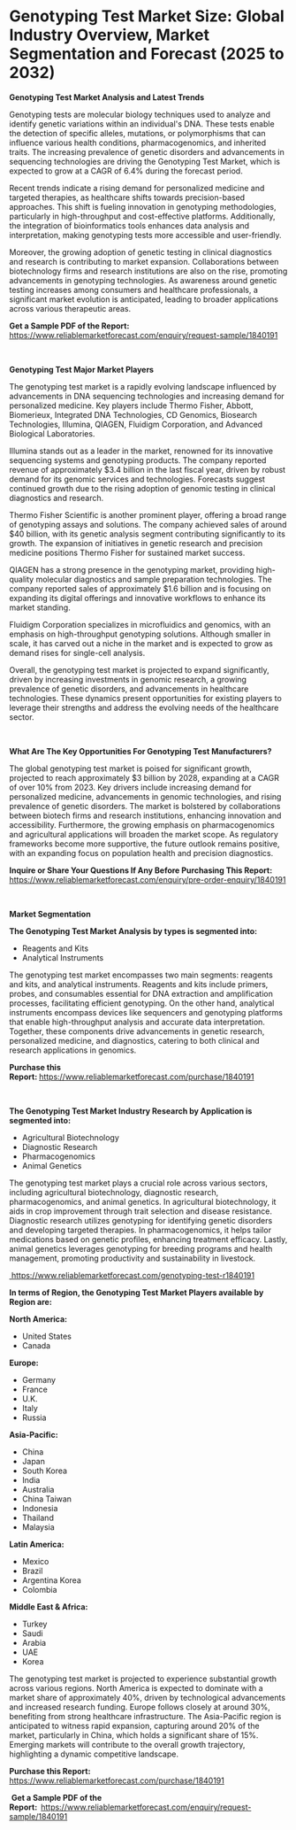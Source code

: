 <p><h1>Genotyping Test Market Size: Global Industry Overview, Market Segmentation and Forecast (2025 to 2032)</h1></p><p><strong>Genotyping Test Market Analysis and Latest Trends</strong></p>
<p><p>Genotyping tests are molecular biology techniques used to analyze and identify genetic variations within an individual's DNA. These tests enable the detection of specific alleles, mutations, or polymorphisms that can influence various health conditions, pharmacogenomics, and inherited traits. The increasing prevalence of genetic disorders and advancements in sequencing technologies are driving the Genotyping Test Market, which is expected to grow at a CAGR of 6.4% during the forecast period. </p><p>Recent trends indicate a rising demand for personalized medicine and targeted therapies, as healthcare shifts towards precision-based approaches. This shift is fueling innovation in genotyping methodologies, particularly in high-throughput and cost-effective platforms. Additionally, the integration of bioinformatics tools enhances data analysis and interpretation, making genotyping tests more accessible and user-friendly. </p><p>Moreover, the growing adoption of genetic testing in clinical diagnostics and research is contributing to market expansion. Collaborations between biotechnology firms and research institutions are also on the rise, promoting advancements in genotyping technologies. As awareness around genetic testing increases among consumers and healthcare professionals, a significant market evolution is anticipated, leading to broader applications across various therapeutic areas.</p></p>
<p><strong>Get a Sample PDF of the Report:&nbsp;</strong> <a href="https://www.reliablemarketforecast.com/enquiry/request-sample/1840191?utm_campaign=2479&utm_medium=2&utm_source=Github&utm_content=ia&utm_term=13042025&utm_id=genotyping-test">https://www.reliablemarketforecast.com/enquiry/request-sample/1840191</a></p>
<p>&nbsp;</p>
<p><strong>Genotyping Test Major Market Players</strong></p>
<p><p>The genotyping test market is a rapidly evolving landscape influenced by advancements in DNA sequencing technologies and increasing demand for personalized medicine. Key players include Thermo Fisher, Abbott, Biomerieux, Integrated DNA Technologies, CD Genomics, Biosearch Technologies, Illumina, QIAGEN, Fluidigm Corporation, and Advanced Biological Laboratories.</p><p>Illumina stands out as a leader in the market, renowned for its innovative sequencing systems and genotyping products. The company reported revenue of approximately $3.4 billion in the last fiscal year, driven by robust demand for its genomic services and technologies. Forecasts suggest continued growth due to the rising adoption of genomic testing in clinical diagnostics and research.</p><p>Thermo Fisher Scientific is another prominent player, offering a broad range of genotyping assays and solutions. The company achieved sales of around $40 billion, with its genetic analysis segment contributing significantly to its growth. The expansion of initiatives in genetic research and precision medicine positions Thermo Fisher for sustained market success.</p><p>QIAGEN has a strong presence in the genotyping market, providing high-quality molecular diagnostics and sample preparation technologies. The company reported sales of approximately $1.6 billion and is focusing on expanding its digital offerings and innovative workflows to enhance its market standing.</p><p>Fluidigm Corporation specializes in microfluidics and genomics, with an emphasis on high-throughput genotyping solutions. Although smaller in scale, it has carved out a niche in the market and is expected to grow as demand rises for single-cell analysis.</p><p>Overall, the genotyping test market is projected to expand significantly, driven by increasing investments in genomic research, a growing prevalence of genetic disorders, and advancements in healthcare technologies. These dynamics present opportunities for existing players to leverage their strengths and address the evolving needs of the healthcare sector.</p></p>
<p>&nbsp;</p>
<p><strong>What Are The Key Opportunities For Genotyping Test Manufacturers?</strong></p>
<p><p>The global genotyping test market is poised for significant growth, projected to reach approximately $3 billion by 2028, expanding at a CAGR of over 10% from 2023. Key drivers include increasing demand for personalized medicine, advancements in genomic technologies, and rising prevalence of genetic disorders. The market is bolstered by collaborations between biotech firms and research institutions, enhancing innovation and accessibility. Furthermore, the growing emphasis on pharmacogenomics and agricultural applications will broaden the market scope. As regulatory frameworks become more supportive, the future outlook remains positive, with an expanding focus on population health and precision diagnostics.</p></p>
<p><strong>Inquire or Share Your Questions If Any Before Purchasing This Report:</strong> <a href="https://www.reliablemarketforecast.com/enquiry/pre-order-enquiry/1840191?utm_campaign=2479&utm_medium=2&utm_source=Github&utm_content=ia&utm_term=13042025&utm_id=genotyping-test">https://www.reliablemarketforecast.com/enquiry/pre-order-enquiry/1840191</a></p>
<p>&nbsp;</p>
<p><strong>Market Segmentation</strong></p>
<p><strong>The Genotyping Test Market Analysis by types is segmented into:</strong></p>
<p><ul><li>Reagents and Kits</li><li>Analytical Instruments</li></ul></p>
<p><p>The genotyping test market encompasses two main segments: reagents and kits, and analytical instruments. Reagents and kits include primers, probes, and consumables essential for DNA extraction and amplification processes, facilitating efficient genotyping. On the other hand, analytical instruments encompass devices like sequencers and genotyping platforms that enable high-throughput analysis and accurate data interpretation. Together, these components drive advancements in genetic research, personalized medicine, and diagnostics, catering to both clinical and research applications in genomics.</p></p>
<p><strong>Purchase this Report:&nbsp;</strong><a href="https://www.reliablemarketforecast.com/purchase/1840191?utm_campaign=2479&utm_medium=2&utm_source=Github&utm_content=ia&utm_term=13042025&utm_id=genotyping-test">https://www.reliablemarketforecast.com/purchase/1840191</a></p>
<p>&nbsp;</p>
<p><strong>The Genotyping Test Market Industry Research by Application is segmented into:</strong></p>
<p><ul><li>Agricultural Biotechnology</li><li>Diagnostic Research</li><li>Pharmacogenomics</li><li>Animal Genetics</li></ul></p>
<p><p>The genotyping test market plays a crucial role across various sectors, including agricultural biotechnology, diagnostic research, pharmacogenomics, and animal genetics. In agricultural biotechnology, it aids in crop improvement through trait selection and disease resistance. Diagnostic research utilizes genotyping for identifying genetic disorders and developing targeted therapies. In pharmacogenomics, it helps tailor medications based on genetic profiles, enhancing treatment efficacy. Lastly, animal genetics leverages genotyping for breeding programs and health management, promoting productivity and sustainability in livestock.</p></p>
<p><a href="https://www.reliablemarketforecast.com/genotyping-test-r1840191?utm_campaign=2479&utm_medium=2&utm_source=Github&utm_content=ia&utm_term=13042025&utm_id=genotyping-test">&nbsp;https://www.reliablemarketforecast.com/genotyping-test-r1840191</a></p>
<p><strong>In terms of Region, the Genotyping Test Market Players available by Region are:</strong></p>
<p>
    <p> <strong> North America: </strong>
        <ul>
            <li>United States</li>
            <li>Canada</li>
        </ul>
        </p> 
    <p> <strong> Europe: </strong>
        <ul>
            <li>Germany</li>
            <li>France</li>
            <li>U.K.</li>
            <li>Italy</li>
            <li>Russia</li>
        </ul>
        </p> 
    <p> <strong> Asia-Pacific: </strong>
        <ul>
            <li>China</li>
            <li>Japan</li>
            <li>South Korea</li>
            <li>India</li>
            <li>Australia</li>
            <li>China Taiwan</li>
            <li>Indonesia</li>
            <li>Thailand</li>
            <li>Malaysia</li>
        </ul>
        </p> 
    <p> <strong> Latin America: </strong>
        <ul>
            <li>Mexico</li>
            <li>Brazil</li>
            <li>Argentina Korea</li>
            <li>Colombia</li>
        </ul>
        </p> 
    <p> <strong> Middle East & Africa: </strong>
        <ul>
            <li>Turkey</li>
            <li>Saudi</li>
            <li>Arabia</li>
            <li>UAE</li>
            <li>Korea</li>
        </ul>
    </p>
    </p>
<p><p>The genotyping test market is projected to experience substantial growth across various regions. North America is expected to dominate with a market share of approximately 40%, driven by technological advancements and increased research funding. Europe follows closely at around 30%, benefiting from strong healthcare infrastructure. The Asia-Pacific region is anticipated to witness rapid expansion, capturing around 20% of the market, particularly in China, which holds a significant share of 15%. Emerging markets will contribute to the overall growth trajectory, highlighting a dynamic competitive landscape.</p></p>
<p><strong>Purchase this Report: </strong><a href="https://www.reliablemarketforecast.com/purchase/1840191?utm_campaign=2479&utm_medium=2&utm_source=Github&utm_content=ia&utm_term=13042025&utm_id=genotyping-test">https://www.reliablemarketforecast.com/purchase/1840191</a></p>
<p>&nbsp;<strong>Get a Sample PDF of the Report:&nbsp;&nbsp;</strong><a href="https://www.reliablemarketforecast.com/enquiry/request-sample/1840191?utm_campaign=2479&utm_medium=2&utm_source=Github&utm_content=ia&utm_term=13042025&utm_id=genotyping-test">https://www.reliablemarketforecast.com/enquiry/request-sample/1840191</a></p>
<p><strong></strong></p>
<p><p></p><p></p><p></p></p>